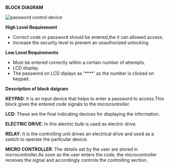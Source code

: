 **BLOCK DIAGRAM**


![password control device](https://user-images.githubusercontent.com/87614111/154789964-08af8de7-82ad-4b61-8f0b-28c53be9d0ef.jpg)

**High Level Requirement**
* Correct code or password should be entered,the it can allowed access.
* Increase the security level to prevent an unauthorized unlocking.

**Low Level Requirements**

* Must be entered correctly within a certain number of attempts.
* LCD display.
* The password on LCD diplays as '****' as the number is clicked on keypad.

**Description of block daigram**

**KEYPAD**: It is an input device that helps to enter a password to access.This block gives the entered code signals to the microcontroller.

**LCD**: These are the final indicating devices for displaying the information.

**ELECTRIC DRIVE**: In this electric bulb is used as electric drive.

**RELAY**: It is the controlling unit drives an electrical drive and used as a switch to operate the particular device.

**MICRO CONTROLLER**: The details set by the user are stored in microcontroller.As soon as the user enters the code, the microcontroller receives the signal and accordingly        controls the controlling section.
